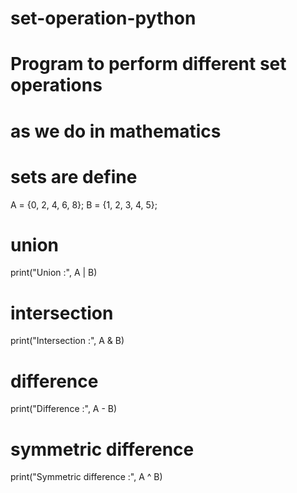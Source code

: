 # set-operation-python

# Program to perform different set operations
# as we do in  mathematics
  
# sets are define
A = {0, 2, 4, 6, 8};
B = {1, 2, 3, 4, 5};
  
# union
print("Union :", A | B)
  
# intersection
print("Intersection :", A & B)
  
# difference
print("Difference :", A - B)
  
# symmetric difference
print("Symmetric difference :", A ^ B)
